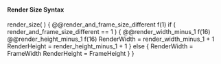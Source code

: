 #### Render Size Syntax

<div class="syntax">
render_size( ) {
    @@render_and_frame_size_different                                   f(1)
    if ( render_and_frame_size_different == 1 ) {
        @@render_width_minus_1                                          f(16)
        @@render_height_minus_1                                         f(16)
        RenderWidth = render_width_minus_1 + 1
        RenderHeight = render_height_minus_1 + 1
    } else {
        RenderWidth = FrameWidth
        RenderHeight = FrameHeight
    }
}
</div>
